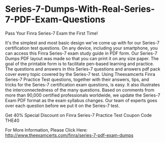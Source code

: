 # Series-7-Dumps-With-Real-Series-7-PDF-Exam-Questions
Pass Your Finra Series-7 Exam the First Time!

It's the simplest and most basic design we've come up with for our Series-7 certification test questions. On any device, including your smartphone, you can access this Finra Series-7 exam study guide in PDF form. Our Series-7 Dumps PDF layout was made so that you can print it on any size paper. The goal of the printable form is to facilitate pen-based learning and practice. The questions and answers in this Series-7 questions and answers pdf pack cover every topic covered by the Series-7 test. Using Theexamcerts Finra Series-7 Practice Test questions, together with their answers, tips, and tricks for the Series-7 certification exam questions, is easy. It also illustrates the interconnectedness of the many questions. Based on comments from more than 90,000 certified professionals worldwide, we update the Series-7 Exam PDF format as the exam syllabus changes. Our team of experts goes over each question before we put it on the Series-7 test.

Get 40% Special Discount on Finra  Series-7 Practice Test Coupon Code THE40

For More Information, Please Click Here:
http://www.theexamcerts.com/finra/series-7-pdf-exam-dumps
